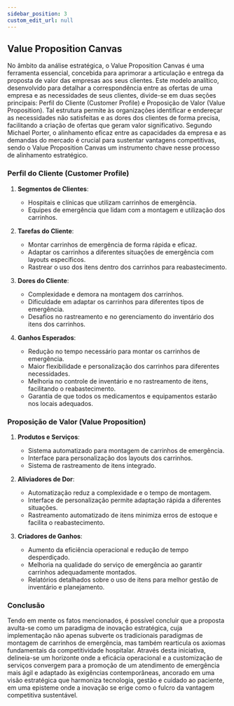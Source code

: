 ```yaml
---
sidebar_position: 3
custom_edit_url: null
---
```


## Value Proposition Canvas

No âmbito da análise estratégica, o Value Proposition Canvas é uma ferramenta essencial, concebida para aprimorar a articulação e entrega da proposta de valor das empresas aos seus clientes. Este modelo analítico, desenvolvido para detalhar a correspondência entre as ofertas de uma empresa e as necessidades de seus clientes, divide-se em duas seções principais: Perfil do Cliente (Customer Profile) e Proposição de Valor (Value Proposition). Tal estrutura permite às organizações identificar e endereçar as necessidades não satisfeitas e as dores dos clientes de forma precisa, facilitando a criação de ofertas que geram valor significativo. Segundo Michael Porter, o alinhamento eficaz entre as capacidades da empresa e as demandas do mercado é crucial para sustentar vantagens competitivas, sendo o Value Proposition Canvas um instrumento chave nesse processo de alinhamento estratégico.

### Perfil do Cliente (Customer Profile)

1. **Segmentos de Clientes**:
   - Hospitais e clínicas que utilizam carrinhos de emergência.
   - Equipes de emergência que lidam com a montagem e utilização dos carrinhos.

2. **Tarefas do Cliente**:
   - Montar carrinhos de emergência de forma rápida e eficaz.
   - Adaptar os carrinhos a diferentes situações de emergência com layouts específicos.
   - Rastrear o uso dos itens dentro dos carrinhos para reabastecimento.

3. **Dores do Cliente**:
   - Complexidade e demora na montagem dos carrinhos.
   - Dificuldade em adaptar os carrinhos para diferentes tipos de emergência.
   - Desafios no rastreamento e no gerenciamento do inventário dos itens dos carrinhos.

4. **Ganhos Esperados**:
   - Redução no tempo necessário para montar os carrinhos de emergência.
   - Maior flexibilidade e personalização dos carrinhos para diferentes necessidades.
   - Melhoria no controle de inventário e no rastreamento de itens, facilitando o reabastecimento.
   - Garantia de que todos os medicamentos e equipamentos estarão nos locais adequados.

### Proposição de Valor (Value Proposition)

1. **Produtos e Serviços**:
   - Sistema automatizado para montagem de carrinhos de emergência.
   - Interface para personalização dos layouts dos carrinhos.
   - Sistema de rastreamento de itens integrado.

2. **Aliviadores de Dor**:
   - Automatização reduz a complexidade e o tempo de montagem.
   - Interface de personalização permite adaptação rápida a diferentes situações.
   - Rastreamento automatizado de itens minimiza erros de estoque e facilita o reabastecimento.

3. **Criadores de Ganhos**:
   - Aumento da eficiência operacional e redução de tempo desperdiçado.
   - Melhoria na qualidade do serviço de emergência ao garantir carrinhos adequadamente montados.
   - Relatórios detalhados sobre o uso de itens para melhor gestão de inventário e planejamento.

### Conclusão

Tendo em mente os fatos mencionados, é possível concluir que a proposta avulta-se como um paradigma de inovação estratégica, cuja implementação não apenas subverte os tradicionais paradigmas de montagem de carrinhos de emergência, mas também rearticula os axiomas fundamentais da competitividade hospitalar. Através desta iniciativa, delineia-se um horizonte onde a eficácia operacional e a customização de serviços convergem para a promoção de um atendimento de emergência mais ágil e adaptado às exigências contemporâneas, ancorado em uma visão estratégica que harmoniza tecnologia, gestão e cuidado ao paciente, em uma episteme onde a inovação se erige como o fulcro da vantagem competitiva sustentável.